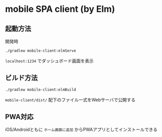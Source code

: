 # mobile SPA client (by Elm)

## 起動方法

開発時
```sh
./gradlew mobile-client:elmServe
```

```localhost:1234``` でダッシュボード画面を表示

## ビルド方法

```sh
./gradlew mobile-client:elmBuild
```

`mobile-client/dist/` 配下のファイル一式をWebサーバで公開する

## PWA対応

iOS/Androidともに `ホーム画面に追加` からPWAアプリとしてインストールできる